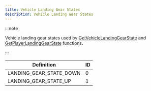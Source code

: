 ```yaml
---
title: Vehicle Landing Gear States
description: Vehicle Landing Gear States
---
```


:::note

Vehicle landing gear states used by [GetVehicleLandingGearState](../functions/GetVehicleLandingGearState) and [GetPlayerLandingGearState](../functions/GetPlayerLandingGearState) functions.

:::

| Definition              | ID  |
| ----------------------- | --- |
| LANDING_GEAR_STATE_DOWN | 0   |
| LANDING_GEAR_STATE_UP   | 1   |
